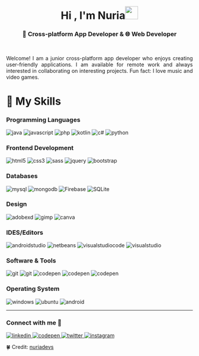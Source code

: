 <h1 align="center">Hi , I'm Nuria<img src="https://media.giphy.com/media/hvRJCLFzcasrR4ia7z/giphy.gif" width="35"></h1>
<h3 align="center">📱 Cross-platform App Developer & 🌐 Web Developer </h3>
<br>
<p style="text-align:justify;">Welcome! I am a junior cross-platform app developer who enjoys creating user-friendly applications. I am available for remote work and always interested in collaborating on interesting projects. Fun fact: I love music and video games.</p>

<h1 align="left">🎯️ My Skills
</h1>
<h3 align="left"> Programming Languages</h3>

<p align="left"> 
<img src="https://img.shields.io/badge/java-%23ED8B00.svg?style=for-the-badge&logo=java&logoColor=white" alt="java"/> 

<img src="https://img.shields.io/badge/javascript-%23323330.svg?style=for-the-badge&logo=javascript&logoColor=%23F7DF1E" alt="javascript"/> 

<img src="https://img.shields.io/badge/php-%23777BB4.svg?style=for-the-badge&logo=php&logoColor=white" alt="php"/> 

<img src="https://img.shields.io/badge/kotlin-%230095D5.svg?style=for-the-badge&logo=kotlin&logoColor=white" alt="kotlin"/> 

<img src="https://img.shields.io/badge/c%23-%23239120.svg?style=for-the-badge&logo=c-sharp&logoColor=white" alt="c#"/> 

<img src="https://img.shields.io/badge/python-%2314354C.svg?style=for-the-badge&logo=python&logoColor=white" alt="python"/> 

</p>

<h3 align="left">Frontend Development</h3>

<p align="left"> 

<img src="https://img.shields.io/badge/html5-%23E34F26.svg?style=for-the-badge&logo=html5&logoColor=white" alt="html5"/> 

<img src="https://img.shields.io/badge/css3-%231572B6.svg?style=for-the-badge&logo=css3&logoColor=white" alt="css3"/> 

<img src="https://img.shields.io/badge/SASS-hotpink.svg?style=for-the-badge&logo=SASS&logoColor=white" alt="sass"/> 

<img src="https://img.shields.io/badge/jquery-%230769AD.svg?style=for-the-badge&logo=jquery&logoColor=white" alt="jquery"/> 

<img src="https://img.shields.io/badge/bootstrap-%23563D7C.svg?style=for-the-badge&logo=bootstrap&logoColor=white" alt="bootstrap"/> 

</p>

<h3 align="left">Databases</h3>

<p align="left"> 

<img src="https://img.shields.io/badge/mysql-%2300f.svg?style=for-the-badge&logo=mysql&logoColor=white" alt="mysql"/> 

<img src="https://img.shields.io/badge/MongoDB-%234ea94b.svg?style=for-the-badge&logo=mongodb&logoColor=white" alt="mongodb"/> 

<img alt="Firebase" src="https://img.shields.io/badge/Firebase-%23316192.svg?style=for-the-badge&logo=firebase&logoColor=white">

<img alt="SQLite" src="https://img.shields.io/badge/sqlite-%2307405e.svg?style=for-the-badge&logo=sqlite&logoColor=white"/>

</p>


<h3 align="left">Design</h3>

<p align="left"> 

<img src="https://img.shields.io/badge/Adobe%20XD-470137?style=for-the-badge&logo=Adobe%20XD&logoColor=#FF61F6" alt="adobexd"/> 

<img src="https://img.shields.io/badge/photoshop-023e8a?style=for-the-badge&logo=adobephotoshop&logoColor=FFFFFF" alt="gimp"/> 

<img src="https://img.shields.io/badge/Canva-%2300C4CC.svg?style=for-the-badge&logo=Canva&logoColor=white" alt="canva"/> 

</p>


<h3 align="left">IDES/Editors</h3>

<p align="left"> 

<img src="https://img.shields.io/badge/Android%20Studio-3DDC84.svg?style=for-the-badge&logo=android-studio&logoColor=white" alt="androidstudio"/> 

<img src="https://img.shields.io/badge/NetBeansIDE-1B6AC6.svg?style=for-the-badge&logo=apache-netbeans-ide&logoColor=white" alt="netbeans"/> 

<img src="https://img.shields.io/badge/Visual%20Studio%20Code-0078d7.svg?style=for-the-badge&logo=visual-studio-code&logoColor=white" alt="visualstudiocode"/> 

<img src="https://img.shields.io/badge/Visual%20Studio-5C2D91.svg?style=for-the-badge&logo=visual-studio&logoColor=white" alt="visualstudio"/> 

</p>


<h3 align="left">Software & Tools</h3>

<p align="left"> 

<img src="https://img.shields.io/badge/git-%23F05033.svg?style=for-the-badge&logo=git&logoColor=white" alt="git"/> 

<img src="https://img.shields.io/badge/sourcetree-0078D6.svg?style=for-the-badge&logo=sourcetree&logoColor=white" alt="git"/> 

<img src="https://img.shields.io/badge/Codepen-000000?style=for-the-badge&logo=codepen&logoColor=white" alt="codepen"/> 

<img src="https://img.shields.io/badge/stackoverflow-FE7A16?style=for-the-badge&logo=stackoverflow&logoColor=white" alt="codepen"/> 

<img src="https://img.shields.io/badge/Github-000000?style=for-the-badge&logo=github&logoColor=white" alt="codepen"/> 

</p>

<h3 align="left">Operating System</h3>

<p align="left"> 

<img src="https://img.shields.io/badge/Windows-0078D6?style=for-the-badge&logo=windows&logoColor=white" alt="windows"/> 

<img src="https://img.shields.io/badge/Ubuntu-E95420?style=for-the-badge&logo=ubuntu&logoColor=white" alt="ubuntu"/> 

<img src="https://img.shields.io/badge/Android-3DDC84?style=for-the-badge&logo=android&logoColor=white" alt="android"/> 

</p>
</p>
<hr/>
<h3 align="left">Connect with me 🤝</h3>

<p align="left"> 

<a href="https://linkedin.com/in/nuriavazquezflores" target="_blank">
<img src="https://img.shields.io/badge/linkedin-%230077B5.svg?style=for-the-badge&logo=linkedin&logoColor=white" alt="linkedin"/> 
</a>

<a href="https://codepen.io/nuriadevs" target="_blank">
<img src="https://img.shields.io/badge/Codepen-000000?style=for-the-badge&logo=codepen&logoColor=white" alt="codepen"/> 
</a>

<a href="https://twitter.com/nuriadevs" target="_blank">
<img src="https://img.shields.io/badge/Twitter-%231DA1F2.svg?style=for-the-badge&logo=Twitter&logoColor=white" alt="twitter"/> 
</a>

<a href="https://instagram.com/nuriadevs" target="_blank">
<img src="https://img.shields.io/badge/Instagram-%23E4405F.svg?style=for-the-badge&logo=Instagram&logoColor=white" alt="instagram"/> 
</a>

🍀 Credit: [nuriadevs](https://github.com/nuriadevs)
